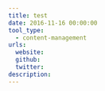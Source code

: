 ```yaml
---
title: test
date: 2016-11-16 00:00:00
tool_type:
  - content-management
urls:
  website:
  github:
  twitter:
description:
---
```



